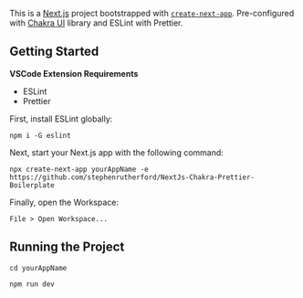 This is a [Next.js](https://nextjs.org/) project bootstrapped with [`create-next-app`](https://github.com/vercel/next.js/tree/canary/packages/create-next-app). Pre-configured with [Chakra UI](https://chakra-ui.com/) library and ESLint with Prettier.

## Getting Started
**VSCode Extension Requirements**
* ESLint
* Prettier

First, install ESLint globally:

```
npm i -G eslint
```
Next, start your Next.js app with the following command:

```
npx create-next-app yourAppName -e https://github.com/stephenrutherford/NextJs-Chakra-Prettier-Boilerplate
```
Finally, open the Workspace:
```
File > Open Workspace...
```
## Running the Project
```
cd yourAppName
```
```
npm run dev
```
